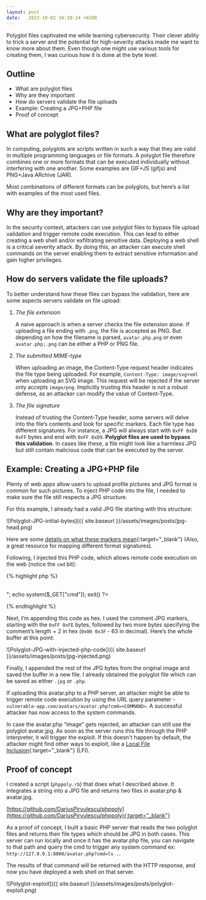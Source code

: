 ```yaml
---
layout: post
date:   2023-10-02 16:39:14 +0100
---
```


Polyglot files captivated me while learning cybersecurity. Their clever ability to trick a server and the potential for high-severity attacks made me want to know more about them. Even though one might use various tools for creating them, I was curious how it is done at the byte level.

## Outline

- What are polyglot files
- Why are they important
- How do servers validate the file uploads
- Example: Creating a JPG+PHP file
- Proof of concept

## What are polyglot files?

In computing, polyglots are scripts written in such a way that they are valid in multiple programming languages or file formats. A polyglot file therefore combines one or more formats that can be executed individually without interfering with one another. Some examples are GIF+JS (gifjs) and PNG+Java ARchive (JAR).

Most combinations of different formats can be polyglots, but here’s a list with examples of the most used files.

## Why are they important?

In the security context, attackers can use polyglot files to bypass file upload validation and trigger remote code execution. This can lead to either creating a web shell and/or exfiltrating sensitive data. Deploying a web shell is a critical severity attack. By doing this, an attacker can execute shell commands on the server enabling them to extract sensitive information and gain higher privileges.

## How do servers validate the file uploads?

To better understand how these files can bypass the validation, here are some aspects servers validate on file upload:

1. *The file extension*

    A naive approach is when a server checks the file extension alone. If uploading a file ending with `.png`, the file is accepted as PNG. But depending on how the filename is parsed, `avatar.php.png` or even `avatar.php;.png` can be either a PHP or PNG file.

2. *The submitted MIME-type*

    When uploading an image, the Content-Type request header indicates the file type being uploaded. For example, `Content-Type: image/svg+xml` when uploading an SVG image. This request will be rejected if the server only accepts `image/png`. Implicitly trusting this header is not a robust defense, as an attacker can modify the value of Content-Type.

3. *The file signature*

    Instead of trusting the Content-Type header, some servers will delve into the file’s contents and look for specific markers. Each file type has different signatures. For instance, a JPG will always start with `0xFF 0xD8 0xFF` bytes and end with `0xFF 0xD9`. **Polyglot files are used to bypass this validation**. In cases like these, a file might look like a harmless JPG but still contain malicious code that can be executed by the server.

## Example: Creating a JPG+PHP file

Plenty of web apps allow users to upload profile pictures and JPG format is common for such pictures. To inject PHP code into the file, I needed to make sure the file still respects a JPG structure.

For this example, I already had a valid JPG file starting with this structure:

![Polyglot-JPG-initial-bytes]({{ site.baseurl }}/assets/images/posts/jpg-head.png)

Here are some [details on what these markers mean](https://github.com/corkami/formats/blob/master/image/jpeg.md#diagrams){:target="_blank"} (Also, a great resource for mapping different format signatures).

Following, I injected this PHP code, which allows remote code execution on the web (notice the `cmd` bit):

{% highlight php %}
<?php echo "<br/><br/>"; echo system($_GET["cmd"]); exit() ?>
{% endhighlight %}


Next, I’m appending this code as hex. I used the comment JPG markers, starting with the `0xFF 0xFE` bytes, followed by two more bytes specifying the comment’s length + 2 in hex (`0x00 0x3F` - 63 in decimal). Here’s the whole buffer at this point:

![Polyglot-JPG-with-injected-php-code]({{ site.baseurl }}/assets/images/posts/jpg-injected.png)

Finally, I appended the rest of the JPG bytes from the original image and saved the buffer in a new file. I already obtained the polyglot file which can be saved as either `.jpg` or `.php`.

If uploading this avatar.php to a PHP server, an attacker might be able to trigger remote code execution by using the URL query parameter - `vulnerable-app.com/avatars/avatar.php?cmd=<COMMAND>`. A successful attacker has now access to the system commands.

In case the avatar.php “image” gets rejected, an attacker can still use the polyglot avatar.jpg. As soon as the server runs this file through the PHP interpreter, it will trigger the exploit. If this doesn't happen by default, the attacker might find other ways to exploit, like a [Local File Inclusion](https://sushant747.gitbooks.io/total-oscp-guide/content/local_file_inclusion.html){:target="_blank"} (LFI).

## Proof of concept

I created a script (`phppoly.rb`) that does what I described above. It integrates a string into a JPG file and returns two files in avatar.php & avatar.jpg.

[https://github.com/DariusPirvulescu/phppoly](https://github.com/DariusPirvulescu/phppoly){:target="_blank"}

As a proof of concept, I built a basic PHP server that reads the two polyglot files and returns their file types which should be JPG in both cases. This server can run locally and once it has the avatar.php file, you can navigate to that path and query the cmd to trigger any system command ex: `http://127.0.0.1:8000/avatar.php?cmd=ls .`.

The results of that command will be returned with the HTTP response, and now you have deployed a web shell on that server.

![Polyglot-exploit]({{ site.baseurl }}/assets/images/posts/polyglot-exploit.png)
